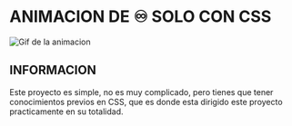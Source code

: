 
# **ANIMACION DE ♾️ SOLO CON CSS**

![Gif de la animacion](INFINITY/img/INFINITY.gif "♾️")

## **INFORMACION**

Este proyecto es simple, no es muy complicado, pero tienes que tener conocimientos previos en CSS, que es donde esta dirigido este proyecto practicamente en su totalidad.
